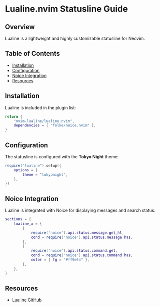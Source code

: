 # Lualine.nvim Statusline Guide

## Overview
Lualine is a lightweight and highly customizable statusline for Neovim.

## Table of Contents
  - [Installation](#installation)
  - [Configuration](#configuration)
  - [Noice Integration](#noice-integration)
  - [Resources](#resources)

## Installation
Lualine is included in the plugin list:
```lua
return {
    "nvim-lualine/lualine.nvim",
    dependencies = { "folke/noice.nvim" },
}
```

## Configuration
The statusline is configured with the **Tokyo Night** theme:
```lua
require("lualine").setup({
    options = {
        theme = "tokyonight",
    },
})
```

## Noice Integration
Lualine is integrated with Noice for displaying messages and search status:
```lua
sections = {
    lualine_x = {
        {
            require("noice").api.status.message.get_hl,
            cond = require("noice").api.status.message.has,
        },
        {
            require("noice").api.status.command.get,
            cond = require("noice").api.status.command.has,
            color = { fg = "#ff9e64" },
        },
    },
}
```

## Resources
- [Lualine GitHub](https://github.com/nvim-lualine/lualine.nvim)

